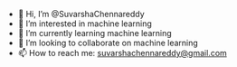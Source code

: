 - 👋 Hi, I’m @SuvarshaChennareddy
- 👀 I’m interested in machine learning
- 🌱 I’m currently learning machine learning
- 💞️ I’m looking to collaborate on machine learning
- 📫 How to reach me: suvarshachennareddy@gmail.com

<!---
SuvarshaChennareddy/SuvarshaChennareddy is a ✨ special ✨ repository because its `README.md` (this file) appears on your GitHub profile.
You can click the Preview link to take a look at your changes.
--->
